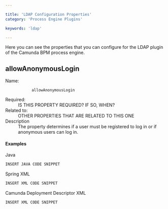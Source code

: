 ```yaml
---

title: 'LDAP Configuration Properties'
category: 'Process Engine Plugins'

keywords: 'ldap'

---
```


Here you can see the properties that you can configure for the LDAP plugin of the Camunda BPM process engine.

## allowAnonymousLogin 

<dl>
  <dt>Name:</dt>
  <dd>
    <code>
      allowAnonymousLogin 
    </code>
  </dd>
  <dt>
    Required:
  </dt>
  <dd>
    IS THIS PROPERTY REQUIRED? IF SO, WHEN?
  </dd>
  <dt>
    Related to:
  </dt>
  <dd>
    OTHER PROPERTIES THAT ARE RELATED TO THIS ONE
  </dd>
  <dt>
    Description
  <dt>
  <dd>
    The property determines if a user must be registered to log in or if anonymous users can log in.
  </dd>
</dl>

#### Examples

Java
```java
INSERT JAVA CODE SNIPPET
```

Spring XML
```xml
INSERT XML CODE SNIPPET
```

Camunda Deployment Descriptor XML
```xml
INSERT XML CODE SNIPPET
```